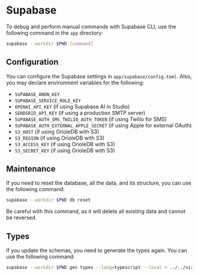 # Supabase

To debug and perform manual commands with Supabase CLI, use the following
command in the `app` directory:

```bash
supabase --workdir $PWD [command]
```

## Configuration

You can configure the Supabase settings in `app/supabase/config.toml`. Also, you
may declare environment variables for the following:

- `SUPABASE_ANON_KEY`
- `SUPABASE_SERVICE_ROLE_KEY`
- `OPENAI_API_KEY` (if using Supabase AI in Studio)
- `SENDGRID_API_KEY` (if using a production SMTP server)
- `SUPABASE_AUTH_SMS_TWILIO_AUTH_TOKEN` (if using Twilio for SMS)
- `SUPABASE_AUTH_EXTERNAL_APPLE_SECRET` (if using Apple for external OAuth)
- `S3_HOST` (if using OrioleDB with S3)
- `S3_REGION` (if using OrioleDB with S3)
- `S3_ACCESS_KEY` (if using OrioleDB with S3)
- `S3_SECRET_KEY` (if using OrioleDB with S3)

## Maintenance

If you need to reset the database, all the data, and its structure, you can use
the following command:

```bash
supabase --workdir $PWD db reset
```

Be careful with this command, as it will delete all existing data and cannot be
reversed.

## Types

If you update the schemas, you need to generate the types again. You can use the
following command:

```bash
supabase --workdir $PWD gen types --lang=typescript --local > ../../vircadia-world-sdk-ts/shared/modules/vircadia-world-meta/typescript/database.types.ts
```
